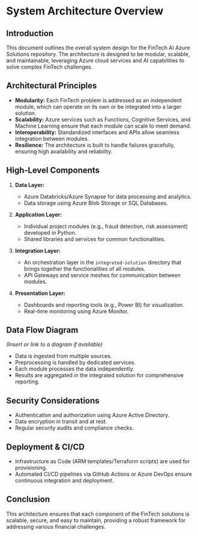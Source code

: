 # System Architecture Overview

## Introduction

This document outlines the overall system design for the FinTech AI Azure Solutions repository. The architecture is designed to be modular, scalable, and maintainable, leveraging Azure cloud services and AI capabilities to solve complex FinTech challenges.

## Architectural Principles

- **Modularity:** Each FinTech problem is addressed as an independent module, which can operate on its own or be integrated into a larger solution.
- **Scalability:** Azure services such as Functions, Cognitive Services, and Machine Learning ensure that each module can scale to meet demand.
- **Interoperability:** Standardized interfaces and APIs allow seamless integration between modules.
- **Resilience:** The architecture is built to handle failures gracefully, ensuring high availability and reliability.

## High-Level Components

1. **Data Layer:**

   - Azure Databricks/Azure Synapse for data processing and analytics.
   - Data storage using Azure Blob Storage or SQL Databases.

2. **Application Layer:**

   - Individual project modules (e.g., fraud detection, risk assessment) developed in Python.
   - Shared libraries and services for common functionalities.

3. **Integration Layer:**

   - An orchestration layer in the `integrated-solution` directory that brings together the functionalities of all modules.
   - API Gateways and service meshes for communication between modules.

4. **Presentation Layer:**
   - Dashboards and reporting tools (e.g., Power BI) for visualization.
   - Real-time monitoring using Azure Monitor.

## Data Flow Diagram

_(Insert or link to a diagram if available)_

- Data is ingested from multiple sources.
- Preprocessing is handled by dedicated services.
- Each module processes the data independently.
- Results are aggregated in the integrated solution for comprehensive reporting.

## Security Considerations

- Authentication and authorization using Azure Active Directory.
- Data encryption in transit and at rest.
- Regular security audits and compliance checks.

## Deployment & CI/CD

- Infrastructure as Code (ARM templates/Terraform scripts) are used for provisioning.
- Automated CI/CD pipelines via GitHub Actions or Azure DevOps ensure continuous integration and deployment.

## Conclusion

This architecture ensures that each component of the FinTech solutions is scalable, secure, and easy to maintain, providing a robust framework for addressing various financial challenges.
